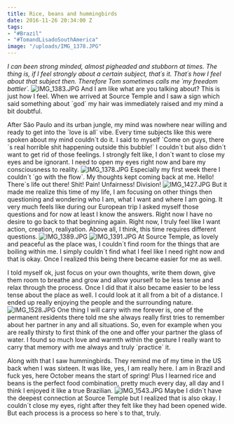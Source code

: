```yaml
---
title: Rice, beans and hummingbirds
date: 2016-11-26 20:34:00 Z
tags:
- "#Brazil"
- "#TomandLisadoSouthAmerica"
image: "/uploads/IMG_1378.JPG"
---
```


*I can been strong minded, almost pigheaded and stubborn at times. The thing is, if I feel strongly about a certain subject, that´s it. That´s how I feel about that subject then. Therefore Tom sometimes calls me ´my freedom battler´.* <!--more-->
![IMG_1383.JPG](/uploads/IMG_1383.JPG)
And I am like what are you talking about? This is just how I feel. When we arrived at Source Temple and I saw a sign which said something about ´god´ my hair was immediately raised and my mind a bit doubtful.

After São Paulo and its urban jungle, my mind was nowhere near willing and ready to get into the ´love is all´ vibe. Every time subjects like this were spoken about my mind couldn´t do it. I said to myself ´Come on guys, there´s real horrible shit happening outside this bubble!´ I couldn´t but also didn´t want to get rid of those feelings. I strongly felt like, I don´t want to close my eyes and be ignorant. I need to open my eyes right now and bare my consciousness to reality.
![IMG_1378.JPG](/uploads/IMG_1378.JPG)
Especially my first week there I couldn´t ´go with the flow´. My thoughts kept coming back at me. Hello! There´s life out there! Shit! Pain! Unfairness! Division!
![IMG_1427.JPG](/uploads/IMG_1427.JPG)
But it made me realize this time of my life, I am focusing on other things then questioning and wondering who I am, what I want and where I am going. It very much feels like during our European trip I asked myself those questions and for now at least I know the answers. Right now I have no desire to go back to that beginning again. Right now, I truly feel like I want action, creation, realiyation. Above all, I think, this time requires different questions.
![IMG_1389.JPG](/uploads/IMG_1389.JPG)
![IMG_1391.JPG](/uploads/IMG_1391.JPG)
At Source Temple, as lovely and peaceful as the place was, I couldn´t find room for the things that are boiling within me. I simply couldn´t find what I feel like I need right now and that is okay. Once I realized this being there became easier for me as well.

I told myself ok, just focus on your own thoughts, write them down, give them room to breathe and grow and allow yourself to be less tense and relax through the process. Once I did that it also became easier to be less tense about the place as well. I could look at it all from a bit of a distance. I ended up really enjoying the people and the surrounding nature.
![IMG_1528.JPG](/uploads/IMG_1528.JPG)
One thing I will carry with me forever is, one of the permanent residents there told me she always really first tries to remember about her partner in any and all situations. So, even for example when you are really thirsty to first think of the one and offer your partner the glass of water. I found so much love and warmth within the gesture I really want to carry that memory with me always and truly ´practice´ it.

Along with that I saw hummingbirds. They remind me of my time in the US back when I was sixteen. It was like, yes, I am really here. I am in Brazil and fuck yes, here October means the start of spring! Plus I learned rice and beans is the perfect food combination, pretty much every day, all day and I think I enjoyed it like a true Brazilian.
![IMG_1543.JPG](/uploads/IMG_1543.JPG)
Maybe I didn´t have the deepest connection at Source Temple but I realized that is also okay. I couldn´t close my eyes, right after they felt like they had been opened wide. But each process is a process so here´s to that, truly.